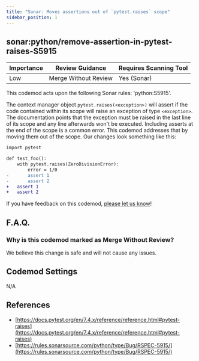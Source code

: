 ```yaml
---
title: "Sonar: Moves assertions out of `pytest.raises` scope"
sidebar_position: 1
---
```


## sonar:python/remove-assertion-in-pytest-raises-S5915

| Importance | Review Guidance      | Requires Scanning Tool |
| ---------- | -------------------- | ---------------------- |
| Low        | Merge Without Review | Yes (Sonar)            |

This codemod acts upon the following Sonar rules: 'python:S5915'.

The context manager object `pytest.raises(<exception>)` will assert if the code contained within its scope will raise an exception of type `<exception>`. The documentation points that the exception must be raised in the last line of its scope and any line afterwards won't be executed.
Including asserts at the end of the scope is a common error. This codemod addresses that by moving them out of the scope.
Our changes look something like this:

```diff
import pytest

def test_foo():
    with pytest.raises(ZeroDivisionError):
        error = 1/0
-       assert 1
-       assert 2
+   assert 1
+   assert 2
```

If you have feedback on this codemod, [please let us know](mailto:feedback@pixee.ai)!

## F.A.Q.

### Why is this codemod marked as Merge Without Review?

We believe this change is safe and will not cause any issues.

## Codemod Settings

N/A

## References

- [https://docs.pytest.org/en/7.4.x/reference/reference.html#pytest-raises](https://docs.pytest.org/en/7.4.x/reference/reference.html#pytest-raises)
- [https://rules.sonarsource.com/python/type/Bug/RSPEC-5915/](https://rules.sonarsource.com/python/type/Bug/RSPEC-5915/)
